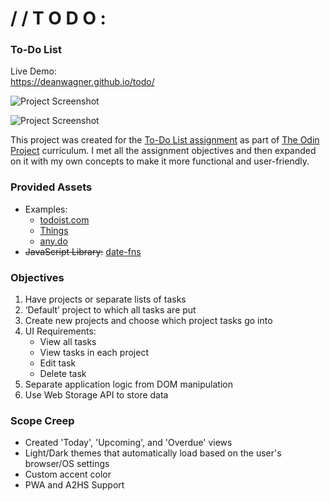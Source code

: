 # / / T O D O :
### To-Do List

Live Demo:  
https://deanwagner.github.io/todo/

![Project Screenshot](https://deanwagner.github.io/todo/img/todo-pc-dark.png)

![Project Screenshot](https://deanwagner.github.io/todo/img/todo-pc-light.png)

This project was created for the [To-Do List assignment](https://www.theodinproject.com/paths/full-stack-javascript/courses/javascript/lessons/todo-list) as part of [The Odin Project](https://www.theodinproject.com) curriculum. I met all the assignment objectives and then expanded on it with my own concepts to make it more functional and user-friendly.

### Provided Assets

* Examples: 
  - [todoist.com](https://en.todoist.com/)
  - [Things](https://culturedcode.com/things/)
  - [any.do](https://www.any.do/)
* ~~JavaScript Library:~~ [date-fns](https://github.com/date-fns/date-fns)

### Objectives

1. Have projects or separate lists of tasks
2. ‘Default’ project to which all tasks are put
3. Create new projects and choose which project tasks go into
4. UI Requirements:
   - View all tasks
   - View tasks in each project
   - Edit task
   - Delete task
5. Separate application logic from DOM manipulation
6. Use Web Storage API to store data

### Scope Creep

* Created 'Today', 'Upcoming', and 'Overdue' views
* Light/Dark themes that automatically load based on the user's browser/OS settings
* Custom accent color
* PWA and A2HS Support